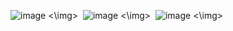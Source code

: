 <img>![image](https://github.com/user-attachments/assets/9881acae-ceda-4a7c-8329-aada2e377079)
 <\img> 
<img> ![image](https://github.com/user-attachments/assets/97163961-d975-4686-99cd-4b81bd8d63d0) <\img>
<img> ![image](https://github.com/user-attachments/assets/316ad6f2-ea50-4189-85ab-5effa7aacc34) <\img>

